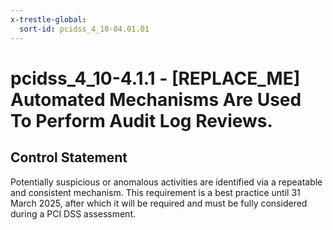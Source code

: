 ```yaml
---
x-trestle-global:
  sort-id: pcidss_4_10-04.01.01
---
```


# pcidss_4_10-4.1.1 - \[REPLACE_ME\] Automated Mechanisms Are Used To Perform Audit Log Reviews.

## Control Statement

Potentially suspicious or anomalous activities are identified via a repeatable and
consistent mechanism. This requirement is a best practice until 31 March 2025, after
which it will be required and must be fully considered during a PCI DSS assessment.
